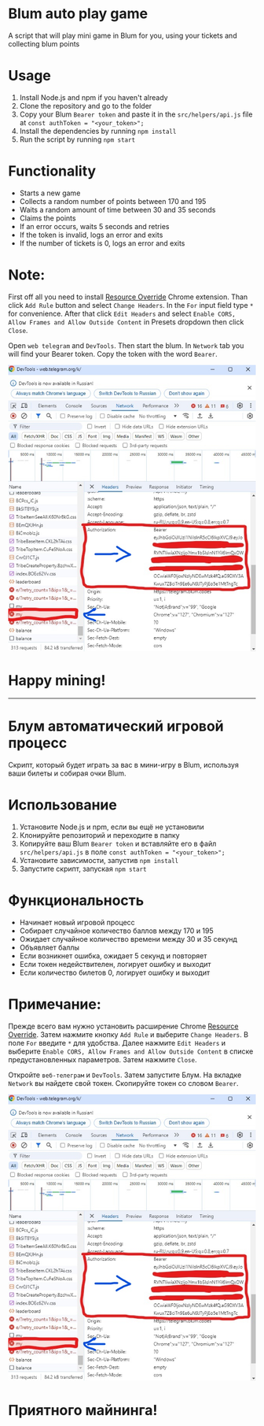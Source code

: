 # Blum auto play game

A script that will play mini game in Blum for you, using your tickets and collecting blum points

# Usage

1. Install Node.js and npm if you haven't already
2. Clone the repository and go to the folder
3. Copy your Blum `Bearer token` and paste it in the `src/helpers/api.js` file at `const authToken = "<your_token>";`
4. Install the dependencies by running `npm install`
5. Run the script by running `npm start`

# Functionality

- Starts a new game
- Collects a random number of points between 170 and 195
- Waits a random amount of time between 30 and 35 seconds
- Claims the points
- If an error occurs, waits 5 seconds and retries
- If the token is invalid, logs an error and exits
- If the number of tickets is 0, logs an error and exits

# Note:

First off all you need to install [Resource Override](https://chromewebstore.google.com/detail/resource-override/pkoacgokdfckfpndoffpifphamojphii?utm_source=ext_app_menu) Chrome extension. Than click `Add Rule` button and select `Change Headers`. In the `For` input field type `*` for convenience. After that click `Edit Headers` and select `Enable CORS, Allow Frames and Allow Outside Content` in Presets dropdown then click `Close`.

Open `web telegram` and `DevTools`. Then start the blum. In `Network` tab you will find your Bearer token. Copy the token with the word `Bearer`.

![how to get Bearer token](./src/assets/token2.jpg)

# Happy mining!

---

# Блум автоматический игровой процесс

Скрипт, который будет играть за вас в мини-игру в Blum, используя ваши билеты и собирая очки Blum.

# Использование

1. Установите Node.js и npm, если вы ещё не установили
2. Клонируйте репозиторий и переходите в папку
3. Копируйте ваш Blum `Bearer token` и вставляйте его в файл `src/helpers/api.js` в поле `const authToken = "<your_token>";`
4. Установите зависимости, запустив `npm install`
5. Запустите скрипт, запуская `npm start`

# Функциональность

- Начинает новый игровой процесс
- Собирает случайное количество баллов между 170 и 195
- Ожидает случайное количество времени между 30 и 35 секунд
- Объявляет баллы
- Если возникнет ошибка, ожидает 5 секунд и повторяет
- Если токен недействителен, логирует ошибку и выходит
- Если количество билетов 0, логирует ошибку и выходит

# Примечание:

Прежде всего вам нужно установить расширение Chrome [Resource Override](https://chromewebstore.google.com/detail/resource-override/pkoacgokdfckfpndoffpifphamojphii?utm_source=ext_app_menu). Затем нажмите кнопку `Add Rule` и выберите `Change Headers`. В поле `For` введите `*` для удобства. Далее нажмите `Edit Headers` и выберите `Enable CORS, Allow Frames and Allow Outside Content` в списке предустановленных параметров. Затем нажмите `Close`.

Откройте `веб-телеграм` и `DevTools`. Затем запустите Блум. На вкладке `Network` вы найдете свой токен. Скопируйте токен со словом `Bearer`.

![how to get Bearer token](./src/assets/token2.jpg)

# Приятного майнинга!

